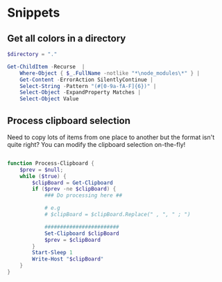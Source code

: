 # Snippets


## Get all colors in a directory

```powershell
$directory = "."

Get-ChildItem -Recurse  |
    Where-Object { $_.FullName -notlike "*\node_modules\*" } |
    Get-Content -ErrorAction SilentlyContinue |
    Select-String -Pattern "(#[0-9a-fA-F]{6})" |
    Select-Object -ExpandProperty Matches |
    Select-Object Value
```


## Process clipboard selection

Need to copy lots of items from one place to another but the format isn't quite right? You can modify the clipboard selection on-the-fly!

```powershell

function Process-Clipboard {
    $prev = $null;
    while ($true) {
        $clipBoard = Get-Clipboard
        if ($prev -ne $clipBoard) {
            ### Do processing here ##

            # e.g
            # $clipBoard = $clipBoard.Replace(" , ", " ; ")

            ########################
            Set-Clipboard $clipBoard
            $prev = $clipBoard
        }
        Start-Sleep 1
        Write-Host "$clipBoard"
    }
}
```
